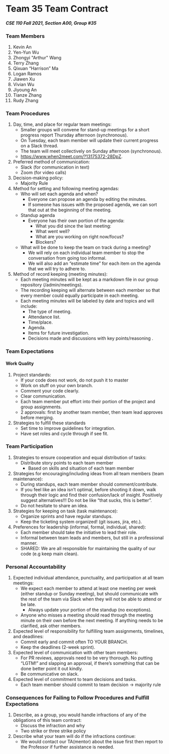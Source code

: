 # Team 35 Team Contract

#### _CSE 110 Fall 2021, Section A00, Group #35_

### Team Members

1. Kevin An
2. Yen-Yun Wu
3. Zhongyi "Arthur" Wang
4. Terry Zhang
5. Qixuan “Harrison” Ma
6. Logan Ramos
7. Jiawen Xu
8. Vivian Wu
9. Jiyoung An
10. Tianze Zhang
11. Rudy Zhang

### Team Procedures

1. Day, time, and place for regular team meetings:
   - Smaller groups will convene for stand-up meetings for a short progress report Thursday afternoon (synchronous).
   - On Tuesday, each team member will update their current progress on a Slack thread.
   - The team will meet collectively on Sunday afternoon (synchronous).
   - https://www.when2meet.com/?13175372-28DpZ.
2. Preferred method of communication:
   - Slack (for communication in text)
   - Zoom (for video calls)
3. Decision-making policy:
   - Majority Rule
4. Method for setting and following meeting agendas:
   - Who will set each agenda and when?
     - Everyone can propose an agenda by editing the minutes.
     - If someone has issues with the proposed agenda, we can sort that out at the beginning of the meeting.
   - Standup agenda
     - Everyone has their own portion of the agenda:
       - What you did since the last meeting:
       - What went well?
       - What are you working on right now/focus?
       - Blockers?
   - What will be done to keep the team on track during a meeting?
     - We will rely on each individual team member to stop the conversation from going too informal.
     - We will also add an “estimate time” for each item on the agenda that we will try to adhere to.
5. Method of record keeping (meeting minutes):
   - Each meeting minutes will be kept as a markdown file in our group repository (/admin/meetings).
   - The recording keeping will alternate between each member so that every member could equally participate in each meeting.
   - Each meeting minutes will be labeled by date and topics and will include:
     - The type of meeting.
     - Attendance list.
     - Time/place.
     - Agenda.
     - Items for future investigation.
     - Decisions made and discussions with key points/reasoning .

### Team Expectations

#### Work Quality

1. Project standards:
   - If your code does not work, do not push it to master
   - Work on stuff on your own branch.
   - Comment your code clearly.
   - Clear communication.
   - Each team member put effort into their portion of the project and group assignments.
   - 2 approvals: first by another team member, then team lead approves before merging.
2. Strategies to fulfill these standards
   - Set time to improve guidelines for integration.
   - Have set roles and cycle through if see fit.

### Team Participation

1. Strategies to ensure cooperation and equal distribution of tasks:
   - Distribute story points to each team member
     - Based on skills and situation of each team member
2. Strategies for encouraging/including ideas from all team members (team maintenance):
   - During standups, each team member should comment/contribute.
   - If you feel like an idea isn’t optimal, before shooting it down, walk through their logic and find their confusion/lack of insight. Positively suggest alternatives!!! Do not be like “that sucks, this is better”.
   - Do not hesitate to share an idea.
3. Strategies for keeping on task (task maintenance):
   - Organize sprints and have regular standups.
   - Keep the ticketing system organized! (git issues, jira, etc.).
4. Preferences for leadership (informal, formal, individual, shared):
   - Each member should take the initiative to lead their role.
   - Informal between team leads and members, but still in a professional manner.
   - SHARED: We are all responsible for maintaining the quality of our code (e.g keep main clean).

### Personal Accountability

1. Expected individual attendance, punctuality, and participation at all team meetings:
   - We expect each member to attend at least one meeting per week (either standup or Sunday meeting), but should communicate with the rest of the team via Slack when they will not be able to attend or be late.
     - Always update your portion of the standup (no exceptions).
   - Anyone who misses a meeting should read through the meeting minute on their own before the next meeting. If anything needs to be clarified, ask other members.
2. Expected level of responsibility for fulfilling team assignments, timelines, and deadlines:
   - Commit early and commit often TO YOUR BRANCH.
   - Keep the deadlines (2-week sprint).
3. Expected level of communication with other team members:
   - For PR reviews, approvals need to be very thorough. No putting “LGTM!” and slapping an approval, if there’s something that can be done better point it out kindly.
   - Be communicative on slack.
4. Expected level of commitment to team decisions and tasks.
   - Each team member should commit to team decision → majority rule

### Consequences for Failing to Follow Procedures and Fulfill Expectations

1. Describe, as a group, you would handle infractions of any of the obligations of this team contract:
   - Discuss the infraction and why
   - Two strike or three strike policy
2. Describe what your team will do if the infractions continue:
   - We would contact our TA(mentor) about the issue first then report to the Professor if further assistance is needed.

